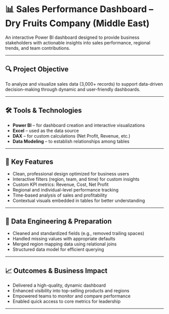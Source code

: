# 📊 Sales Performance Dashboard – Dry Fruits Company (Middle East)

An interactive Power BI dashboard designed to provide business stakeholders with actionable insights into sales performance, regional trends, and team contributions.

---

## 🔍 Project Objective
To analyze and visualize sales data (3,000+ records) to support data-driven decision-making through dynamic and user-friendly dashboards.

---

## 🛠 Tools & Technologies
- **Power BI** – for dashboard creation and interactive visualizations  
- **Excel** – used as the data source  
- **DAX** – for custom calculations (Net Profit, Revenue, etc.)  
- **Data Modeling** – to establish relationships among tables  

---

## 📌 Key Features
- Clean, professional design optimized for business users  
- Interactive filters (region, team, and time) for custom insights  
- Custom KPI metrics: Revenue, Cost, Net Profit  
- Regional and individual-level performance tracking  
- Time-based analysis of sales and profitability  
- Contextual visuals embedded in tables for better understanding  

---

## 🧩 Data Engineering & Preparation
- Cleaned and standardized fields (e.g., removed trailing spaces)  
- Handled missing values with appropriate defaults  
- Merged region mapping data using relational joins  
- Structured data model for efficient querying  

---

## 📈 Outcomes & Business Impact
- Delivered a high-quality, dynamic dashboard  
- Enhanced visibility into top-selling products and regions  
- Empowered teams to monitor and compare performance  
- Enabled quick access to core metrics for leadership  

---
